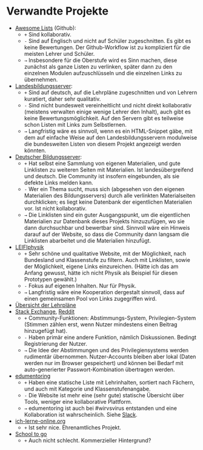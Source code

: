 # Verwandte Projekte

- [Awesome Lists](https://github.com/topics/awesome-list) (Github):
  - `+` Sind kollaborativ.
  - `-` Sind auf Englisch und nicht auf Schüler zugeschnitten. Es gibt es keine Bewertungen. Der Github-Workflow ist zu kompliziert für die meisten Lehrer und Schüler.
  - `→` Insbesondere für die Oberstufe wird es Sinn machen, diese zunächst als ganze Listen zu verlinken, später dann zu den einzelnen Modulen aufzuschlüsseln und die einzelnen Links zu übernehmen.
- [Landesbildungsserver](https://www.bildungsserver.de/Die-Landesbildungsserver-450-de.html):
  - `+` Sind auf deutsch, auf die Lehrpläne zugeschnitten und von Lehrern kuratiert, daher sehr qualitativ.
  - `-` Sind nicht bundesweit vereinheitlicht und nicht direkt kollaborativ (meistens verwalten einige wenige Lehrer den Inhalt), auch gibt es keine Bewertungsmöglichkeit. Auf den Servern gibt es teilweise schon Listen mit Links zum Selbstlernen.
  - `→` Langfristig wäre es sinnvoll, wenn es ein HTML-Snippet gäbe, mit dem auf einfache Weise auf den Landesbildungsservern modulweise die bundesweiten Listen von diesem Projekt angezeigt werden könnten.
- [Deutscher Bildungsserver](https://www.bildungsserver.de/Sekundarbereich-Unterrichtsmaterial-702-de.html):
  - `+` Hat selbst eine Sammlung von eigenen Materialien, und gute Linklisten zu weiteren Seiten mit Materialien. Ist landesübergreifend und deutsch. Die Community ist insofern eingebunden, als sie defekte Links melden kann.
  - `-` Wer ein Thema sucht, muss sich (abgesehen von den eigenen Materialien des Bildungsservers) durch alle verlinkten Materialseiten durchklicken; es liegt keine Datenbank der eigentlichen Materialien vor. Ist nicht kollaborativ.
  - `→` Die Linklisten sind ein guter Ausgangspunkt, um die eigentlichen Materialien zur Datenbank dieses Projekts hinzuzufügen, wo sie dann durchsuchbar und bewertbar sind. Sinnvoll wäre ein Hinweis darauf auf der Website, so dass die Community dann langsam die Linklisten abarbeitet und die Materialien hinzufügt.
- [LEIFIphysik](https://www.leifiphysik.de/)
  - `+` Sehr schöne und qualitative Website, mit der Möglichkeit, nach Bundesland und Klassenstufe zu filtern. Auch mit Linklisten, sowie der Möglichkeit, eigene Links einzureichen. (Hätte ich das am Anfang gewusst, hätte ich nicht Physik als Beispiel für diesen Prototypen gewählt.)
  - `-` Fokus auf eigenen Inhalten. Nur für Physik.
  - `→` Langfristig wäre eine Kooperation dergestalt sinnvoll, dass auf einen gemeinsamen Pool von Links zugegriffen wird.
- [Übersicht der Lehrpläne](https://www.bildungsserver.de/Lehrplaene-400-de.html)
- [Stack Exchange](https://stackexchange.com), [Reddit](https://www.reddit.com/r/teachingresources/)
  - `+` Community-Funktionen: Abstimmungs-System, Privilegien-System (Stimmen zählen erst, wenn Nutzer mindestens einen Beitrag hinzugefügt hat).
  - `-` Haben primär eine andere Funktion, nämlich Diskussionen. Bedingt Registrierung der Nutzer.
  - `→` Die Idee der Abstimmungen und des Privilegiensystems werden rudimentär übernommen. Nutzer-Accounts bleiben aber lokal (Daten werden nur im Browser gespeichert) und können bei Bedarf mit auto-generierter Passwort-Kombination übertragen werden.
- [edumentoring](https://edumentoring.de/lehrinhalte/)
  - `+` Haben eine statische Liste mit Lehrinhalten, sortiert nach Fächern, und auch mit Kategorie und Klassenstufenangabe.
  - `-` Die Website ist mehr eine (sehr gute) statische Übersicht über Tools, weniger eine kollaborative Plattform.
  - `→` edumentoring ist auch bei #wirvsvirus entstanden und eine Kollaboration ist wahrscheinlich. Siehe [Slack](https://wirvsvirus.slack.com/archives/C010GLNAQ2C/p1586863455292100).
- [ich-lerne-online.org](https://ich-lerne-online.org/)
  - `+` Ist sehr nice. Ehrenamtliches Projekt.
- [School to go](https://schooltogo.de/)
  - `+` Auch nicht schlecht. Kommerzieller Hintergrund?